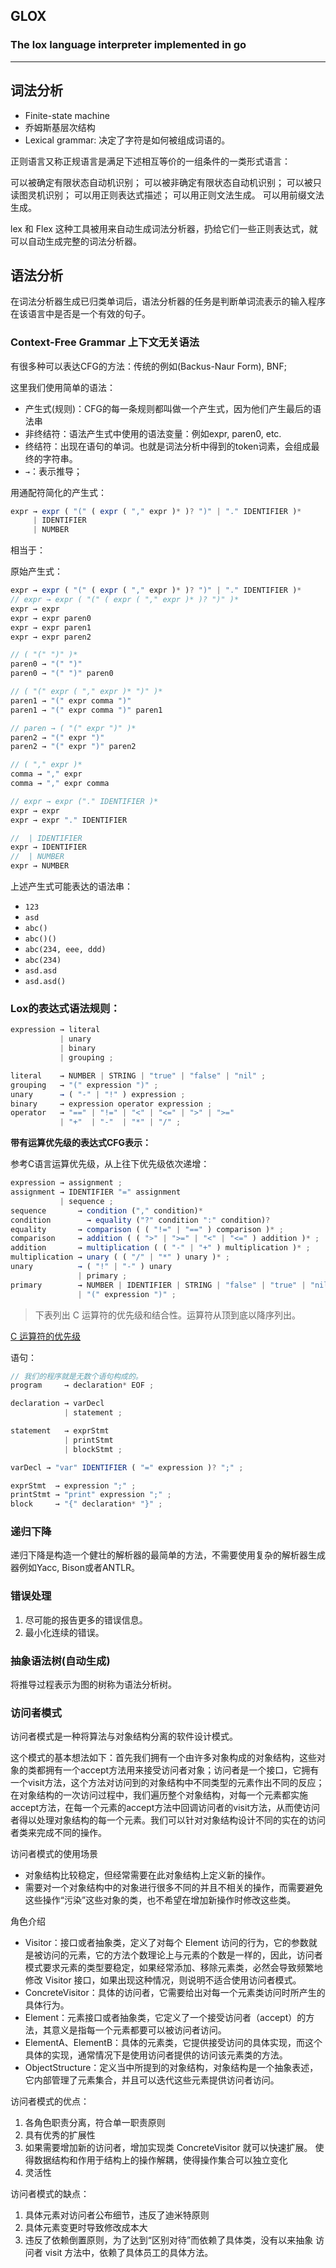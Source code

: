 ## GLOX

### The lox language interpreter implemented in go

-----

## 词法分析

- Finite-state machine
- 乔姆斯基层次结构
- Lexical grammar: 决定了字符是如何被组成词语的。

正则语言又称正规语言是满足下述相互等价的一组条件的一类形式语言：

可以被确定有限状态自动机识别；
可以被非确定有限状态自动机识别；
可以被只读图灵机识别；
可以用正则表达式描述；
可以用正则文法生成。
可以用前缀文法生成。

lex 和 Flex 这种工具被用来自动生成词法分析器，扔给它们一些正则表达式，就可以自动生成完整的词法分析器。

## 语法分析

在词法分析器生成已归类单词后，语法分析器的任务是判断单词流表示的输入程序在该语言中是否是一个有效的句子。


### Context-Free Grammar 上下文无关语法

有很多种可以表达CFG的方法：传统的例如(Backus-Naur Form), BNF;

这里我们使用简单的语法：

- 产生式(规则)：CFG的每一条规则都叫做一个产生式，因为他们产生最后的语法串
- 非终结符：语法产生式中使用的语法变量：例如expr, paren0, etc.
- 终结符：出现在语句的单词。也就是词法分析中得到的token词素，会组成最终的字符串。
- `→`：表示推导；

用通配符简化的产生式：

```js
expr → expr ( "(" ( expr ( "," expr )* )? ")" | "." IDENTIFIER )*
     | IDENTIFIER
     | NUMBER
```

相当于：

原始产生式：

```js
expr → expr ( "(" ( expr ( "," expr )* )? ")" | "." IDENTIFIER )*
// expr → expr ( "(" ( expr ( "," expr )* )? ")" )*
expr → expr
expr → expr paren0
expr → expr paren1
expr → expr paren2

// ( "(" ")" )*
paren0 → "(" ")"
paren0 → "(" ")" paren0

// ( "(" expr ( "," expr )* ")" )*
paren1 → "(" expr comma ")"
paren1 → "(" expr comma ")" paren1

// paren → ( "(" expr ")" )*
paren2 → "(" expr ")"
paren2 → "(" expr ")" paren2

// ( "," expr )*
comma → "," expr
comma → "," expr comma

// expr → expr ("." IDENTIFIER )*
expr → expr
expr → expr "." IDENTIFIER

//  | IDENTIFIER
expr → IDENTIFIER
//  | NUMBER
expr → NUMBER
```

上述产生式可能表达的语法串：

- `123`
- `asd`
- `abc()`
- `abc()()`
- `abc(234, eee, ddd)`
- `abc(234)`
- `asd.asd`
- `asd.asd()`


### Lox的表达式语法规则：

```js
expression → literal
           | unary
           | binary
           | grouping ;

literal    → NUMBER | STRING | "true" | "false" | "nil" ;
grouping   → "(" expression ")" ;
unary      → ( "-" | "!" ) expression ;
binary     → expression operator expression ;
operator   → "==" | "!=" | "<" | "<=" | ">" | ">="
           | "+"  | "-"  | "*" | "/" ;
```

__带有运算优先级的表达式CFG表示：__

参考C语言运算优先级，从上往下优先级依次递增：

```js
expression → assignment ;
assignment → IDENTIFIER "=" assignment
           | sequence ;
sequence       → condition ("," condition)*
condition    	 → equality ("?" condition ":" condition)?
equality       → comparison ( ( "!=" | "==" ) comparison )* ;
comparison     → addition ( ( ">" | ">=" | "<" | "<=" ) addition )* ;
addition       → multiplication ( ( "-" | "+" ) multiplication )* ;
multiplication → unary ( ( "/" | "*" ) unary )* ;
unary          → ( "!" | "-" ) unary
               | primary ;
primary        → NUMBER | IDENTIFIER | STRING | "false" | "true" | "nil"
               | "(" expression ")" ;
```

>下表列出 C 运算符的优先级和结合性。运算符从顶到底以降序列出。

[C 运算符的优先级](https://en.cppreference.com/w/c/language/operator_precedence)


语句：


```js
// 我们的程序就是无数个语句构成的。
program     → declaration* EOF ;

declaration → varDecl
            | statement ;

statement   → exprStmt
            | printStmt
            | blockStmt ;

varDecl → "var" IDENTIFIER ( "=" expression )? ";" ;

exprStmt  → expression ";" ;
printStmt → "print" expression ";" ;
block     → "{" declaration* "}" ;
```


### 递归下降

递归下降是构造一个健壮的解析器的最简单的方法，不需要使用复杂的解析器生成器例如Yacc, Bison或者ANTLR。


### 错误处理

1. 尽可能的报告更多的错误信息。
2. 最小化连续的错误。


### 抽象语法树(自动生成)

将推导过程表示为图的树称为语法分析树。
 
### 访问者模式

访问者模式是一种将算法与对象结构分离的软件设计模式。

这个模式的基本想法如下：首先我们拥有一个由许多对象构成的对象结构，这些对象的类都拥有一个accept方法用来接受访问者对象；访问者是一个接口，它拥有一个visit方法，这个方法对访问到的对象结构中不同类型的元素作出不同的反应；在对象结构的一次访问过程中，我们遍历整个对象结构，对每一个元素都实施accept方法，在每一个元素的accept方法中回调访问者的visit方法，从而使访问者得以处理对象结构的每一个元素。我们可以针对对象结构设计不同的实在的访问者类来完成不同的操作。

访问者模式的使用场景
- 对象结构比较稳定，但经常需要在此对象结构上定义新的操作。
- 需要对一个对象结构中的对象进行很多不同的并且不相关的操作，而需要避免这些操作“污染”这些对象的类，也不希望在增加新操作时修改这些类。

角色介绍

* Visitor：接口或者抽象类，定义了对每个 Element 访问的行为，它的参数就是被访问的元素，它的方法个数理论上与元素的个数是一样的，因此，访问者模式要求元素的类型要稳定，如果经常添加、移除元素类，必然会导致频繁地修改 Visitor 接口，如果出现这种情况，则说明不适合使用访问者模式。
* ConcreteVisitor：具体的访问者，它需要给出对每一个元素类访问时所产生的具体行为。
* Element：元素接口或者抽象类，它定义了一个接受访问者（accept）的方法，其意义是指每一个元素都要可以被访问者访问。
* ElementA、ElementB：具体的元素类，它提供接受访问的具体实现，而这个具体的实现，通常情况下是使用访问者提供的访问该元素类的方法。
* ObjectStructure：定义当中所提到的对象结构，对象结构是一个抽象表述，它内部管理了元素集合，并且可以迭代这些元素提供访问者访问。

访问者模式的优点：
1. 各角色职责分离，符合单一职责原则
2. 具有优秀的扩展性
3. 如果需要增加新的访问者，增加实现类 ConcreteVisitor 就可以快速扩展。
使得数据结构和作用于结构上的操作解耦，使得操作集合可以独立变化
4. 灵活性

访问者模式的缺点：
1. 具体元素对访问者公布细节，违反了迪米特原则
2. 具体元素变更时导致修改成本大
3. 违反了依赖倒置原则，为了达到“区别对待”而依赖了具体类，没有以来抽象
访问者 visit 方法中，依赖了具体员工的具体方法。




















